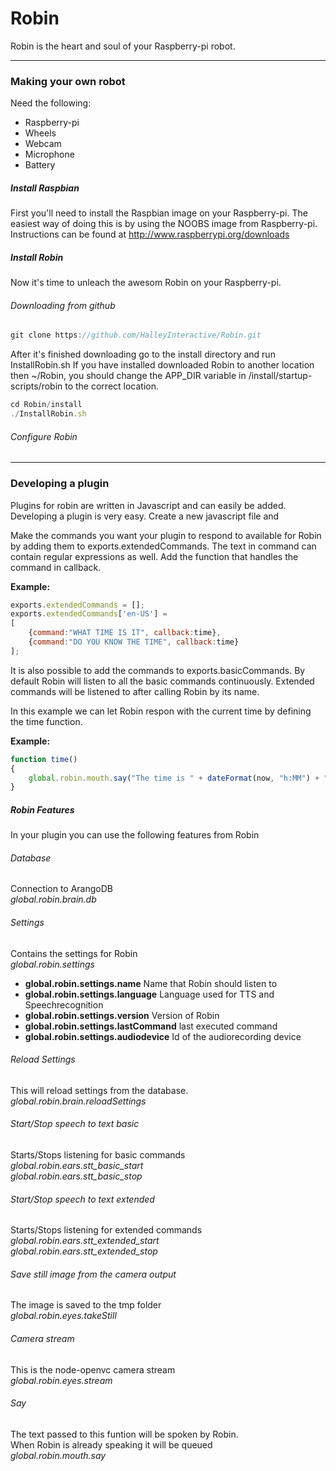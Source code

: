 # Robin

Robin is the heart and soul of your Raspberry-pi robot.


______
### Making your own robot

Need the following:
- Raspberry-pi
- Wheels
- Webcam
- Microphone
- Battery

##### Install Raspbian
First you'll need to install the Raspbian image on your Raspberry-pi. The easiest way of doing this is by using the NOOBS image from Raspberry-pi.
Instructions can be found at http://www.raspberrypi.org/downloads

##### Install Robin
Now it's time to unleach the awesom Robin on your Raspberry-pi.
###### Downloading from github
```javascript
git clone https://github.com/HalleyInteractive/Robin.git
```
After it's finished downloading go to the install directory and run InstallRobin.sh
If you have installed downloaded Robin to another location then ~/Robin, you should change the APP_DIR variable in /install/startup-scripts/robin to the correct location.
```javascript
cd Robin/install
./InstallRobin.sh
```
###### Configure Robin

______

### Developing a plugin
Plugins for robin are written in Javascript and can easily be added. Developing a plugin is very easy.
Create a new javascript file and

Make the commands you want your plugin to respond to available for Robin by adding them to exports.extendedCommands. The text in command can contain regular expressions as well.
Add the function that handles the command in callback.

**Example:**
```javascript
exports.extendedCommands = [];
exports.extendedCommands['en-US'] =
[
	{command:"WHAT TIME IS IT", callback:time},
	{command:"DO YOU KNOW THE TIME", callback:time}
];
```

It is also possible to add the commands to exports.basicCommands.
By default Robin will listen to all the basic commands continuously. Extended commands will be listened to after calling Robin by its name.

In this example we can let Robin respon with the current time by defining the time function.

**Example:**
```javascript
function time()
{
	global.robin.mouth.say("The time is " + dateFormat(now, "h:MM") + " and " + dateFormat(now, "ss") + " seconds", null, false);
}
```
##### Robin Features
In your plugin you can use the following features from Robin

###### Database
Connection to ArangoDB  
*global.robin.brain.db*  

###### Settings
Contains the settings for Robin  
*global.robin.settings*  
* **global.robin.settings.name** Name that Robin should listen to
* **global.robin.settings.language** Language used for TTS and Speechrecognition
* **global.robin.settings.version** Version of Robin
* **global.robin.settings.lastCommand** last executed command
* **global.robin.settings.audiodevice** Id of the audiorecording device

###### Reload Settings
This will reload settings from the database.  
*global.robin.brain.reloadSettings*  

###### Start/Stop speech to text basic
Starts/Stops listening for basic commands  
*global.robin.ears.stt_basic_start*  
*global.robin.ears.stt_basic_stop*  

###### Start/Stop speech to text extended
Starts/Stops listening for extended commands  
*global.robin.ears.stt_extended_start*  
*global.robin.ears.stt_extended_stop*  

###### Save still image from the camera output
The image is saved to the tmp folder  
*global.robin.eyes.takeStill*  

###### Camera stream
This is the node-openvc camera stream  
*global.robin.eyes.stream*  

###### Say
The text passed to this funtion will be spoken by Robin.  
When Robin is already speaking it will be queued  
*global.robin.mouth.say*  
